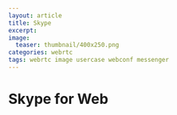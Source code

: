 ```yaml
---
layout: article
title: Skype
excerpt: 
image:
  teaser: thumbnail/400x250.png
categories: webrtc
tags: webrtc image usercase webconf messenger
---
```



# Skype for Web